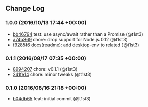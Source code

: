 ## Change Log

### 1.0.0 (2016/10/13 17:44 +00:00)
- [bb46794](https://github.com/t1st3/is-xfce/commit/bb46794cbb9993cbd7893480f1bbf367aa9a6484) test: use async/await rather than a Promise (@t1st3)
- [a74b869](https://github.com/t1st3/is-xfce/commit/a74b86975dff950c65d89786176f3e86eb88a018) chore: drop support for Node.js 0.12 (@t1st3)
- [f9285f6](https://github.com/t1st3/is-xfce/commit/f9285f678e4f24fc1bc8d542cf013a4d16baca3d) docs(readme): add desktop-env to related (@t1st3)

### 0.1.1 (2016/08/17 07:35 +00:00)
- [8994207](https://github.com/t1st3/is-xfce/commit/899420746710c6a2895557d3f2f3fa5ae5a453af) chore: v0.1.1 (@t1st3)
- [241fe14](https://github.com/t1st3/is-xfce/commit/241fe1480de3fdb69d72fd3b78d4622680a51433) chore: minor tweaks (@t1st3)

### 0.1.0 (2016/08/16 21:18 +00:00)
- [b04db65](https://github.com/t1st3/is-xfce/commit/b04db65a43032729899059f97eb711d00c7d1245) feat: initial commit (@t1st3)